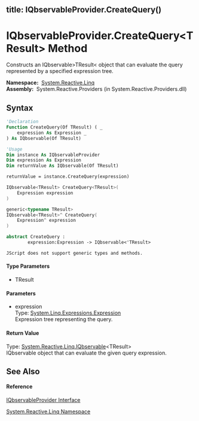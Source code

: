 title: IQbservableProvider.CreateQuery<TResult>()
---
# IQbservableProvider.CreateQuery\<TResult\> Method

Constructs an IQbservable\>TResult\< object that can evaluate the query represented by a specified expression tree.

**Namespace:**  [System.Reactive.Linq](System.Reactive.Linq\System.Reactive.Linq.md)  
**Assembly:**  System.Reactive.Providers (in System.Reactive.Providers.dll)

## Syntax

```vb
'Declaration
Function CreateQuery(Of TResult) ( _
    expression As Expression _
) As IQbservable(Of TResult)
```

```vb
'Usage
Dim instance As IQbservableProvider
Dim expression As Expression
Dim returnValue As IQbservable(Of TResult)

returnValue = instance.CreateQuery(expression)
```

```csharp
IQbservable<TResult> CreateQuery<TResult>(
    Expression expression
)
```

```c++
generic<typename TResult>
IQbservable<TResult>^ CreateQuery(
    Expression^ expression
)
```

```fsharp
abstract CreateQuery : 
        expression:Expression -> IQbservable<'TResult> 
```

```jscript
JScript does not support generic types and methods.
```

#### Type Parameters

- TResult

#### Parameters

- expression  
  Type: [System.Linq.Expressions.Expression](https://msdn.microsoft.com/en-us/library/Bb356138)  
  Expression tree representing the query.

#### Return Value

Type: [System.Reactive.Linq.IQbservable](IQbservable\IQbservable(TSource).md)\<TResult\>  
IQbservable object that can evaluate the given query expression.

## See Also

#### Reference

[IQbservableProvider Interface](IQbservableProvider\IQbservableProvider.md)

[System.Reactive.Linq Namespace](System.Reactive.Linq\System.Reactive.Linq.md)







